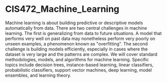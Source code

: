 # CIS472_Machine_Learning
Machine learning is about building predictive or descriptive models automatically from data. There are two central challenges in machine learning. The first is generalizing from data to future situations. A model that performs very well on past data may nonetheless perform very poorly on unseen examples, a phenomenon known as "overfitting". The second challenge is building models efficiently, especially in cases where the dataset is very large and the patterns are complex. We will cover standard methodologies, models, and algorithms for machine learning. Specific topics include decision trees, instance-based learning, linear classifiers, probabilistic classifiers, support vector machines, deep learning, model ensembles, and learning theory.
